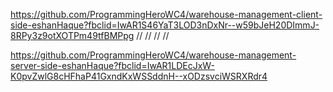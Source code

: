 <!-- github client side -->
https://github.com/ProgrammingHeroWC4/warehouse-management-client-side-eshanHaque?fbclid=IwAR1S46YaT3LOD3nDxNr--w59bJeH20DImmJ-8RPy3z9otXOTPm49tfBMPpg
//
//
//
//
<!-- Github server side -->
https://github.com/ProgrammingHeroWC4/warehouse-management-server-side-eshanHaque?fbclid=IwAR1LDEcJxW-K0pvZwlG8cHFhaP41GxndKxWSSddnH--xODzsvciWSRXRdr4

